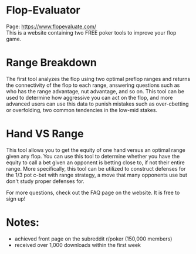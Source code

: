 # Flop-Evaluator
Page: <a href = "https://www.flopevaluate.com/"> https://www.flopevaluate.com/ </a>
<br>
This is a website containing two FREE poker tools to improve your flop game. 

# Range Breakdown
The first tool analyzes the flop using two optimal preflop ranges and returns the connectivity of the flop to each range, answering questions such as who has the range advantage, nut advantage, and so on. This tool can be used to determine how aggressive you can act on the flop, and more advanced users can use this data to punish mistakes such as over-cbetting or overfolding, two common tendencies in the low-mid stakes.

# Hand VS Range
This tool allows you to get the equity of one hand versus an optimal range given any flop. You can use this tool to determine whether you have the equity to call a bet given an opponent is betting close to, if not their entire range. More specifically, this tool can be utilized to construct defenses for the 1/3 pot c-bet with range strategy, a move that many opponents use but don't study proper defenses for. 

For more questions, check out the FAQ page on the website. It is free to sign up! 

# Notes:
- achieved front page on the subreddit r/poker (150,000 members)
- received over 1,000 downloads within the first week

